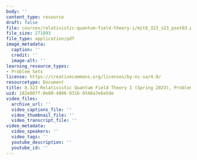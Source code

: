 ```yaml
---
body: ''
content_type: resource
draft: false
file: courses/relativistic-quantum-field-theory-i/mit8_323_s23_pset03.pdf
file_size: 271893
file_type: application/pdf
image_metadata:
  caption: ''
  credit: ''
  image-alt: ''
learning_resource_types:
- Problem Sets
license: https://creativecommons.org/licenses/by-nc-sa/4.0/
resourcetype: Document
title: 8.323 Relativistic Quantum Field Theory I (Spring 2023), Problem Set 3
uid: 182e087f-0e00-4806-931b-9348a7e6e5de
video_files:
  archive_url: ''
  video_captions_file: ''
  video_thumbnail_file: ''
  video_transcript_file: ''
video_metadata:
  video_speakers: ''
  video_tags: ''
  youtube_description: ''
  youtube_id: ''
---
```

